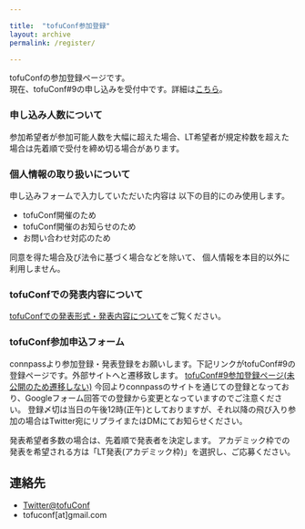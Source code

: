 ```yaml
---

title:  "tofuConf参加登録"
layout: archive
permalink: /register/

---
```

tofuConfの参加登録ページです。  
現在、tofuConf#9の申し込みを受付中です。詳細は[こちら](/2020-10-14/9th-tofuconf-general.html)。

### 申し込み人数について

参加希望者が参加可能人数を大幅に超えた場合、LT希望者が規定枠数を超えた場合は先着順で受付を締め切る場合があります。

### 個人情報の取り扱いについて

申し込みフォームで入力していただいた内容は
以下の目的にのみ使用します。

* tofuConf開催のため
* tofuConf開催のお知らせのため
* お問い合わせ対応のため

同意を得た場合及び法令に基づく場合などを除いて、
個人情報を本目的以外に利用しません。

### tofuConfでの発表内容について

[tofuConfでの発表形式・発表内容について](/about/presentation)をご覧ください。


### tofuConf参加申込フォーム
connpassより参加登録・発表登録をお願いします。下記リンクがtofuConf#9の登録ページです。外部サイトへと遷移致します。
[tofuConf#9参加登録ページ(未公開のため遷移しない)](https://tofuconf.connpass.com/event/hogehoge)
今回よりconnpassのサイトを通じての登録となっており、Googleフォーム回答での登録から変更となっていますのでご注意ください。
登録〆切は当日の午後12時(正午)としておりますが、それ以降の飛び入り参加の場合はTwitter宛にリプライまたはDMにてお知らせください。

発表希望者多数の場合は、先着順で発表者を決定します。
アカデミック枠での発表を希望される方は「LT発表(アカデミック枠)」を選択し、ご応募ください。



## 連絡先

* [Twitter@tofuConf](https://twitter.com/tofuConf)
* tofuconf[at]gmail.com
